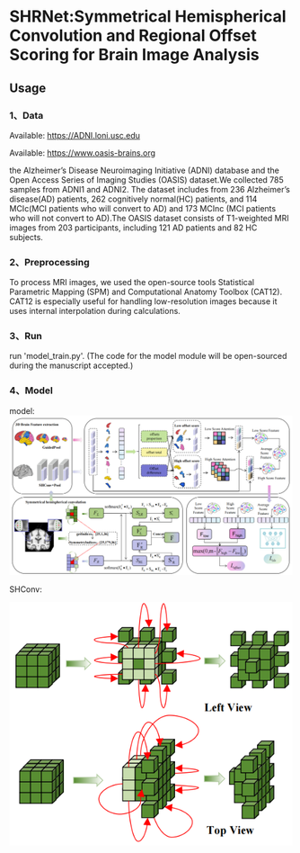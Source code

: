 # SHRNet:Symmetrical Hemispherical Convolution and Regional Offset Scoring for Brain Image Analysis
## Usage
### 1、Data
Available:  https://ADNI.loni.usc.edu

Available: https://www.oasis-brains.org
   
the Alzheimer’s Disease Neuroimaging Initiative (ADNI) database and the Open Access Series of Imaging Studies (OASIS) dataset.We collected 785 samples from ADNI1  and ADNI2. The dataset includes from 236 Alzheimer’s disease(AD) patients, 262 cognitively normal(HC) patients, and 114 MCIc(MCI patients who will convert to AD) and 173 MCInc (MCI patients who will not convert to AD).The OASIS dataset consists of T1-weighted MRI images from
203 participants, including 121 AD patients and 82 HC
subjects.

### 2、Preprocessing
To process MRI images, we used the open-source tools Statistical Parametric Mapping (SPM) and Computational Anatomy Toolbox (CAT12). CAT12 is especially useful for handling low-resolution images because it uses internal interpolation during calculations.

### 3、Run
run 'model_train.py'. (The code for the model module will be open-sourced during the manuscript accepted.)

### 4、Model
model:
![model](./images/model.jpg "model")

SHConv:

![SHConv](./images/SHConv.jpg "SHConv")


